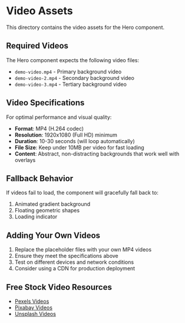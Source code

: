# Video Assets

This directory contains the video assets for the Hero component.

## Required Videos

The Hero component expects the following video files:

- `demo-video.mp4` - Primary background video
- `demo-video-2.mp4` - Secondary background video  
- `demo-video-3.mp4` - Tertiary background video

## Video Specifications

For optimal performance and visual quality:

- **Format**: MP4 (H.264 codec)
- **Resolution**: 1920x1080 (Full HD) minimum
- **Duration**: 10-30 seconds (will loop automatically)
- **File Size**: Keep under 10MB per video for fast loading
- **Content**: Abstract, non-distracting backgrounds that work well with overlays

## Fallback Behavior

If videos fail to load, the component will gracefully fall back to:
1. Animated gradient background
2. Floating geometric shapes
3. Loading indicator

## Adding Your Own Videos

1. Replace the placeholder files with your own MP4 videos
2. Ensure they meet the specifications above
3. Test on different devices and network conditions
4. Consider using a CDN for production deployment

## Free Stock Video Resources

- [Pexels Videos](https://www.pexels.com/videos/)
- [Pixabay Videos](https://pixabay.com/videos/)
- [Unsplash Videos](https://unsplash.com/videos)
